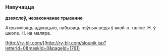### Навучацца
**дзеяслоў, незакончанае трыванне**

Атрымліваць адукацыю, набываць пэўныя веды ў якой-н. галіне. Н. ў школе. Н. на маляра.

<a rel="author">[http://rv-blr.com/](http://rv-blr.com/slounik.jsp?letterId=0&maskId=0&pageId=1761)</a>
